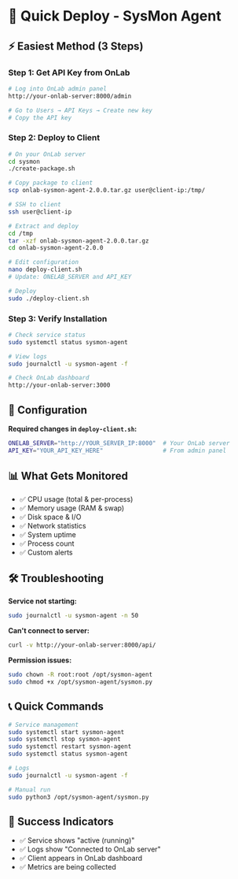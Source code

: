 # 🚀 Quick Deploy - SysMon Agent

## ⚡ Easiest Method (3 Steps)

### Step 1: Get API Key from OnLab
```bash
# Log into OnLab admin panel
http://your-onlab-server:8000/admin

# Go to Users → API Keys → Create new key
# Copy the API key
```

### Step 2: Deploy to Client
```bash
# On your OnLab server
cd sysmon
./create-package.sh

# Copy package to client
scp onlab-sysmon-agent-2.0.0.tar.gz user@client-ip:/tmp/

# SSH to client
ssh user@client-ip

# Extract and deploy
cd /tmp
tar -xzf onlab-sysmon-agent-2.0.0.tar.gz
cd onlab-sysmon-agent-2.0.0

# Edit configuration
nano deploy-client.sh
# Update: ONELAB_SERVER and API_KEY

# Deploy
sudo ./deploy-client.sh
```

### Step 3: Verify Installation
```bash
# Check service status
sudo systemctl status sysmon-agent

# View logs
sudo journalctl -u sysmon-agent -f

# Check OnLab dashboard
http://your-onlab-server:3000
```

## 🔧 Configuration

**Required changes in `deploy-client.sh`:**
```bash
ONELAB_SERVER="http://YOUR_SERVER_IP:8000"  # Your OnLab server
API_KEY="YOUR_API_KEY_HERE"                 # From admin panel
```

## 📊 What Gets Monitored

- ✅ CPU usage (total & per-process)
- ✅ Memory usage (RAM & swap)
- ✅ Disk space & I/O
- ✅ Network statistics
- ✅ System uptime
- ✅ Process count
- ✅ Custom alerts

## 🛠️ Troubleshooting

**Service not starting:**
```bash
sudo journalctl -u sysmon-agent -n 50
```

**Can't connect to server:**
```bash
curl -v http://your-onlab-server:8000/api/
```

**Permission issues:**
```bash
sudo chown -R root:root /opt/sysmon-agent
sudo chmod +x /opt/sysmon-agent/sysmon.py
```

## 📞 Quick Commands

```bash
# Service management
sudo systemctl start sysmon-agent
sudo systemctl stop sysmon-agent
sudo systemctl restart sysmon-agent
sudo systemctl status sysmon-agent

# Logs
sudo journalctl -u sysmon-agent -f

# Manual run
sudo python3 /opt/sysmon-agent/sysmon.py
```

## 🎯 Success Indicators

- ✅ Service shows "active (running)"
- ✅ Logs show "Connected to OnLab server"
- ✅ Client appears in OnLab dashboard
- ✅ Metrics are being collected

